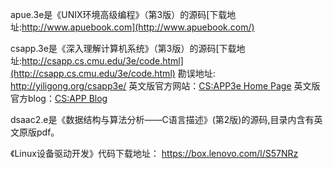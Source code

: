 apue.3e是《UNIX环境高级编程》（第3版）的源码[下载地址:http://www.apuebook.com](http://www.apuebook.com/)

csapp.3e是《深入理解计算机系统》（第3版）的源码[下载地址:http://csapp.cs.cmu.edu/3e/code.html](http://csapp.cs.cmu.edu/3e/code.html) 
勘误地址: http://yiligong.org/csapp3e/
英文版官方网站：[CS:APP3e Home Page](http://csapp.cs.cmu.edu/3e/home.html) 
英文版官方blog：[CS:APP Blog](http://csappbook.blogspot.com/) 

dsaac2.e是《数据结构与算法分析——C语言描述》(第2版)的源码,目录内含有英文原版pdf。

《Linux设备驱动开发》代码下载地址： https://box.lenovo.com/l/S57NRz



